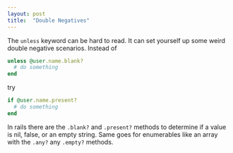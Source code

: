 ```yaml
---
layout: post
title:  "Double Negatives"
---
```

The `unless` keyword can be hard to read. It can set yourself up some weird double negative scenarios.
Instead of
```ruby
unless @user.name.blank?
  # do something
end
```
try
```ruby
if @user.name.present?
  # do something
end
```

In rails there are the `.blank?` and `.present?` methods to determine if a value is nil, false, or an empty string. Same goes for enumerables like an array with the `.any?` any `.empty?` methods.
